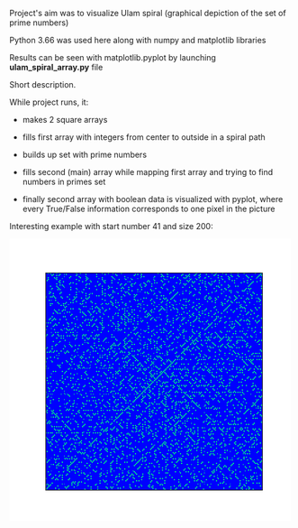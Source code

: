 Project's aim was to visualize Ulam spiral (graphical depiction of the set of prime numbers)

Python 3.66 was used here along with numpy and matplotlib libraries


Results can be seen with matplotlib.pyplot by launching **ulam_spiral_array.py** file


Short description.

While project runs, it:

 - makes 2 square arrays

 - fills first array with integers from center to outside in a spiral path

 - builds up set with prime numbers

 - fills second (main) array while mapping first array and trying to find numbers in primes set

 - finally second array with boolean data is visualized with pyplot, where every True/False information 
   corresponds to one pixel in the picture


Interesting example with start number 41 and size 200:

![Results exaple](/example/start_41size_200.png)